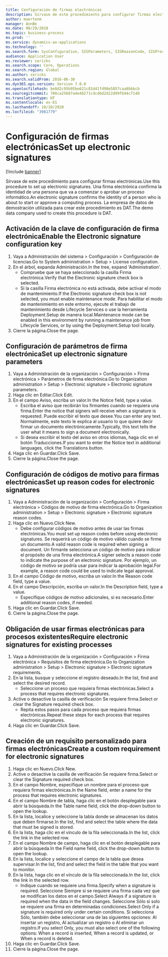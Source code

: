 ```yaml
---
title: Configuración de firmas electrónicas
description: Sírvase de este procedimiento para configurar firmas electrónicas.
author: maertenm
manager: AnnBe
ms.date: 08/29/2018
ms.topic: business-process
ms.prod: ''
ms.service: dynamics-ax-applications
ms.technology: ''
ms.search.form: SysConfiguration, SIGParameters, SIGReasonCode, SIGProcSetup
audience: Application User
ms.reviewer: sericks
ms.search.scope: Core, Operations
ms.search.region: Global
ms.author: sericks
ms.search.validFrom: 2016-06-30
ms.dyn365.ops.version: Version 7.0.0
ms.openlocfilehash: be8d2c95b95be621c81d41fd98e5857caa8bbbcb
ms.sourcegitcommit: 708ca25687a4e48271cdcd6d2d22d99fb94cf140
ms.translationtype: HT
ms.contentlocale: es-ES
ms.lasthandoff: 10/10/2020
ms.locfileid: "3981779"
---
```

# <a name="set-up-electronic-signatures"></a><span data-ttu-id="eb2b3-103">Configuración de firmas electrónicas</span><span class="sxs-lookup"><span data-stu-id="eb2b3-103">Set up electronic signatures</span></span>

[!include [banner](../../includes/banner.md)]

<span data-ttu-id="eb2b3-104">Sírvase de este procedimiento para configurar firmas electrónicas.</span><span class="sxs-lookup"><span data-stu-id="eb2b3-104">Use this procedure to set up electronic signatures.</span></span> <span data-ttu-id="eb2b3-105">Una firma electrónica confirma la identidad de una persona que va a comenzar o aprobar un proceso informático.</span><span class="sxs-lookup"><span data-stu-id="eb2b3-105">An electronic signature confirms the identity of a person who is about to start or approve a computing process.</span></span> <span data-ttu-id="eb2b3-106">La empresa de datos de demostración utilizada para crear este procedimiento es DAT.</span><span class="sxs-lookup"><span data-stu-id="eb2b3-106">The demo data company used to create this procedure is DAT.</span></span>


## <a name="enable-the-electronic-signature-configuration-key"></a><span data-ttu-id="eb2b3-107">Activación de la clave de configuración de firma electrónica</span><span class="sxs-lookup"><span data-stu-id="eb2b3-107">Enable the Electronic signature configuration key</span></span>
1. <span data-ttu-id="eb2b3-108">Vaya a Administración del sistema > Configuración > Configuración de licencias.</span><span class="sxs-lookup"><span data-stu-id="eb2b3-108">Go to System administration > Setup > License configuration.</span></span>
2. <span data-ttu-id="eb2b3-109">En el árbol, expanda Administración.</span><span class="sxs-lookup"><span data-stu-id="eb2b3-109">In the tree, expand 'Administration'.</span></span>
    * <span data-ttu-id="eb2b3-110">Compruebe que se haya seleccionado la casilla Firma electrónica.</span><span class="sxs-lookup"><span data-stu-id="eb2b3-110">Verify that the Electronic signature check box is selected.</span></span>  
    * <span data-ttu-id="eb2b3-111">Si la casilla Firma electrónica no está activada, debe activar el modo de mantenimiento.</span><span class="sxs-lookup"><span data-stu-id="eb2b3-111">If the Electronic signature check box is not selected, you must enable maintenance mode.</span></span> <span data-ttu-id="eb2b3-112">Para habilitar el modo de mantenimiento en este entorno, ejecute el trabajo de mantenimiento desde Lifecycle Services o use la herramienta Deployment.Setup de manera local.</span><span class="sxs-lookup"><span data-stu-id="eb2b3-112">Maintenance mode can be enabled in this environment by running a maintenance job from Lifecycle Services, or by using the Deployment.Setup tool locally.</span></span>  
3. <span data-ttu-id="eb2b3-113">Cierre la página.</span><span class="sxs-lookup"><span data-stu-id="eb2b3-113">Close the page.</span></span>

## <a name="set-up-electronic-signature-parameters"></a><span data-ttu-id="eb2b3-114">Configuración de parámetros de firma electrónica</span><span class="sxs-lookup"><span data-stu-id="eb2b3-114">Set up electronic signature parameters</span></span>
1. <span data-ttu-id="eb2b3-115">Vaya a Administración de la organización > Configuración > Firma electrónica > Parámetros de firma electrónica.</span><span class="sxs-lookup"><span data-stu-id="eb2b3-115">Go to Organization administration > Setup > Electronic signature > Electronic signature parameters.</span></span>
2. <span data-ttu-id="eb2b3-116">Haga clic en Editar.</span><span class="sxs-lookup"><span data-stu-id="eb2b3-116">Click Edit.</span></span>
3. <span data-ttu-id="eb2b3-117">En el campo Aviso, escriba un valor.</span><span class="sxs-lookup"><span data-stu-id="eb2b3-117">In the Notice field, type a value.</span></span>
    * <span data-ttu-id="eb2b3-118">Escriba el aviso que recibirán los firmantes cuando se requiera una firma.</span><span class="sxs-lookup"><span data-stu-id="eb2b3-118">Enter the notice that signers will receive when a signature is requested.</span></span> <span data-ttu-id="eb2b3-119">Puede escribir el texto que desee.</span><span class="sxs-lookup"><span data-stu-id="eb2b3-119">You can enter any text.</span></span> <span data-ttu-id="eb2b3-120">Normalmente, este texto le explica al usuario lo que quiere decir firmar un documento electrónicamente.</span><span class="sxs-lookup"><span data-stu-id="eb2b3-120">Typically, this text tells the user what it means to sign a document electronically.</span></span>  
    * <span data-ttu-id="eb2b3-121">Si desea escribir el texto del aviso en otros idiomas, haga clic en el botón Traducciones.</span><span class="sxs-lookup"><span data-stu-id="eb2b3-121">If you want to enter the Notice text in additional languages, click the Translations button.</span></span>  
4. <span data-ttu-id="eb2b3-122">Haga clic en Guardar.</span><span class="sxs-lookup"><span data-stu-id="eb2b3-122">Click Save.</span></span>
5. <span data-ttu-id="eb2b3-123">Cierre la página.</span><span class="sxs-lookup"><span data-stu-id="eb2b3-123">Close the page.</span></span>

## <a name="set-up-reason-codes-for-electronic-signatures"></a><span data-ttu-id="eb2b3-124">Configuración de códigos de motivo para firmas electrónicas</span><span class="sxs-lookup"><span data-stu-id="eb2b3-124">Set up reason codes for electronic signatures</span></span>
1. <span data-ttu-id="eb2b3-125">Vaya a Administración de la organización > Configuración > Firma electrónica > Códigos de motivo de firma electrónica.</span><span class="sxs-lookup"><span data-stu-id="eb2b3-125">Go to Organization administration > Setup > Electronic signature > Electronic signature reason codes.</span></span>
2. <span data-ttu-id="eb2b3-126">Haga clic en Nuevo.</span><span class="sxs-lookup"><span data-stu-id="eb2b3-126">Click New.</span></span>
    * <span data-ttu-id="eb2b3-127">Debe configurar códigos de motivo antes de usar las firmas electrónicas.</span><span class="sxs-lookup"><span data-stu-id="eb2b3-127">You must set up reason codes before using electronic signatures.</span></span> <span data-ttu-id="eb2b3-128">Se requerirá un código de motivo válido cuando se firme un documento.</span><span class="sxs-lookup"><span data-stu-id="eb2b3-128">A valid reason code is required when signing a document.</span></span>     <span data-ttu-id="eb2b3-129">Un firmante selecciona un código de motivo para indicar el propósito de una firma electrónica.</span><span class="sxs-lookup"><span data-stu-id="eb2b3-129">A signer selects a reason code to indicate the purpose of an electronic signature.</span></span> <span data-ttu-id="eb2b3-130">Por ejemplo, un código de motivo se podría usar para indicar la aprobación legal.</span><span class="sxs-lookup"><span data-stu-id="eb2b3-130">For example, a reason code could be used to indicate legal approval.</span></span>  
3. <span data-ttu-id="eb2b3-131">En el campo Código de motivo, escriba un valor.</span><span class="sxs-lookup"><span data-stu-id="eb2b3-131">In the Reason code field, type a value.</span></span>
4. <span data-ttu-id="eb2b3-132">En el campo Descripción, escriba un valor.</span><span class="sxs-lookup"><span data-stu-id="eb2b3-132">In the Description field, type a value.</span></span>
    * <span data-ttu-id="eb2b3-133">Especifique códigos de motivo adicionales, si es necesario.</span><span class="sxs-lookup"><span data-stu-id="eb2b3-133">Enter additional reason codes, if needed.</span></span>  
5. <span data-ttu-id="eb2b3-134">Haga clic en Guardar.</span><span class="sxs-lookup"><span data-stu-id="eb2b3-134">Click Save.</span></span>
6. <span data-ttu-id="eb2b3-135">Cierre la página.</span><span class="sxs-lookup"><span data-stu-id="eb2b3-135">Close the page.</span></span>

## <a name="require-electronic-signatures-for-existing-processes"></a><span data-ttu-id="eb2b3-136">Obligación de usar firmas electrónicas para procesos existentes</span><span class="sxs-lookup"><span data-stu-id="eb2b3-136">Require electronic signatures for existing processes</span></span>
1. <span data-ttu-id="eb2b3-137">Vaya a Administración de la organización > Configuración > Firma electrónica > Requisitos de firma electrónica.</span><span class="sxs-lookup"><span data-stu-id="eb2b3-137">Go to Organization administration > Setup > Electronic signature > Electronic signature requirements.</span></span>
2. <span data-ttu-id="eb2b3-138">En la lista, busque y seleccione el registro deseado.</span><span class="sxs-lookup"><span data-stu-id="eb2b3-138">In the list, find and select the desired record.</span></span>
    * <span data-ttu-id="eb2b3-139">Seleccione un proceso que requiera firmas electrónicas.</span><span class="sxs-lookup"><span data-stu-id="eb2b3-139">Select a process that requires electronic signatures.</span></span>  
3. <span data-ttu-id="eb2b3-140">Active o desactive la casilla de verificación Se requiere firma.</span><span class="sxs-lookup"><span data-stu-id="eb2b3-140">Select or clear the Signature required check box.</span></span>
    * <span data-ttu-id="eb2b3-141">Repita estos pasos para cada proceso que requiera firmas electrónicas.</span><span class="sxs-lookup"><span data-stu-id="eb2b3-141">Repeat these steps for each process that requires electronic signatures.</span></span>  
4. <span data-ttu-id="eb2b3-142">Haga clic en Guardar.</span><span class="sxs-lookup"><span data-stu-id="eb2b3-142">Click Save.</span></span>

## <a name="create-a-custom-requirement-for-electronic-signatures"></a><span data-ttu-id="eb2b3-143">Creación de un requisito personalizado para firmas electrónicas</span><span class="sxs-lookup"><span data-stu-id="eb2b3-143">Create a custom requirement for electronic signatures</span></span>
1. <span data-ttu-id="eb2b3-144">Haga clic en Nuevo.</span><span class="sxs-lookup"><span data-stu-id="eb2b3-144">Click New.</span></span>
2. <span data-ttu-id="eb2b3-145">Active o desactive la casilla de verificación Se requiere firma.</span><span class="sxs-lookup"><span data-stu-id="eb2b3-145">Select or clear the Signature required check box.</span></span>
3. <span data-ttu-id="eb2b3-146">En el campo Nombre, especifique un nombre para el proceso que requiera firmas electrónicas.</span><span class="sxs-lookup"><span data-stu-id="eb2b3-146">In the Name field, enter a name for the process that requires electronic signatures.</span></span>
4. <span data-ttu-id="eb2b3-147">En el campo Nombre de tabla, haga clic en el botón desplegable para abrir la búsqueda.</span><span class="sxs-lookup"><span data-stu-id="eb2b3-147">In the Table name field, click the drop-down button to open the lookup.</span></span>
5. <span data-ttu-id="eb2b3-148">En la lista, localice y seleccione la tabla donde se almacenan los datos que deben firmarse.</span><span class="sxs-lookup"><span data-stu-id="eb2b3-148">In the list, find and select the table where the data that must be signed is stored.</span></span>
6. <span data-ttu-id="eb2b3-149">En la lista, haga clic en el vínculo de la fila seleccionada.</span><span class="sxs-lookup"><span data-stu-id="eb2b3-149">In the list, click the link in the selected row.</span></span>
7. <span data-ttu-id="eb2b3-150">En el campo Nombre de campo, haga clic en el botón desplegable para abrir la búsqueda.</span><span class="sxs-lookup"><span data-stu-id="eb2b3-150">In the Field name field, click the drop-down button to open the lookup.</span></span>
8. <span data-ttu-id="eb2b3-151">En la lista, localice y seleccione el campo de la tabla que desea supervisar.</span><span class="sxs-lookup"><span data-stu-id="eb2b3-151">In the list, find and select the field in the table that you want to monitor.</span></span>
9. <span data-ttu-id="eb2b3-152">En la lista, haga clic en el vínculo de la fila seleccionada.</span><span class="sxs-lookup"><span data-stu-id="eb2b3-152">In the list, click the link in the selected row.</span></span>
    * <span data-ttu-id="eb2b3-153">Indique cuando se requiere una firma.</span><span class="sxs-lookup"><span data-stu-id="eb2b3-153">Specify when a signature is required.</span></span>     <span data-ttu-id="eb2b3-154">Seleccione Siempre si se requiere una firma cada vez que se modifican los datos en el campo.</span><span class="sxs-lookup"><span data-stu-id="eb2b3-154">Select Always if a signature is required when the data in the field changes.</span></span>     <span data-ttu-id="eb2b3-155">Seleccione Sólo si solo se requiere una firma en determinadas condiciones.</span><span class="sxs-lookup"><span data-stu-id="eb2b3-155">Select Only if a signature is required only under certain conditions.</span></span> <span data-ttu-id="eb2b3-156">Si selecciona Sólo, también debe seleccionar una de las siguientes opciones: Al insertar un registro, Al actualizar un registro o Al eliminar un registro.</span><span class="sxs-lookup"><span data-stu-id="eb2b3-156">If you select Only, you must also select one of the following options: When a record is inserted, When a record is updated, or When a record is deleted.</span></span>  
10. <span data-ttu-id="eb2b3-157">Haga clic en Guardar.</span><span class="sxs-lookup"><span data-stu-id="eb2b3-157">Click Save.</span></span>
11. <span data-ttu-id="eb2b3-158">Cierre la página.</span><span class="sxs-lookup"><span data-stu-id="eb2b3-158">Close the page.</span></span>

